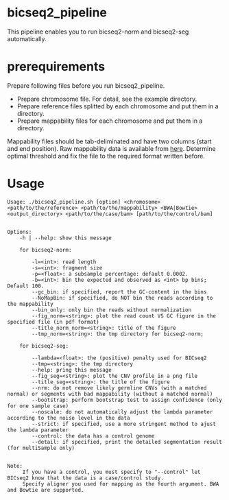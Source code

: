 # bicseq2\_pipeline

This pipeline enables you to run bicseq2-norm and bicseq2-seg automatically.

# prerequirements

Prepare following files before you run bicseq2\_pipeline.
+ Prepare chromosome file. For detail, see the example directory.
+ Prepare reference files splitted by each chromosome and put them in a directory.
+ Prepare mappability files for each chromosome and put them in a directory.

Mappability files should be tab-deliminated and have two columns (start and end position). Raw mappability data is available from [here](https://bismap.hoffmanlab.org/). Determine optimal threshold and fix the file to the required format written before.

# Usage
```
Usage: ./bicseq2_pipeline.sh [option] <chromosome> <path/to/the/reference> <path/to/the/mappability> <BWA|Bowtie> <output_directory> <path/to/the/case/bam> [path/to/the/control/bam]


Options:
	-h | --help: show this message

	for bicseq2-norm:

        -l=<int>: read length
        -s=<int>: fragment size
        -p=<float>: a subsample percentage: default 0.0002.
        -b=<int>: bin the expected and observed as <int> bp bins; Default 100.
        --gc_bin: if specified, report the GC-content in the bins
        --NoMapBin: if specified, do NOT bin the reads according to the mappability
        --bin_only: only bin the reads without normalization
        --fig_norm=<string>: plot the read count VS GC figure in the specified file (in pdf format)
        --title_norm_norm=<string>: title of the figure
        --tmp_norm=<string>: the tmp directory for bicseq2-norm;

	for bicseq2-seg:

        --lambda=<float>: the (positive) penalty used for BICseq2
        --tmp=<string>: the tmp directory
        --help: pring this message
        --fig_seg=<string>: plot the CNV profile in a png file
        --title_seg=<string>: the title of the figure
        --nrm: do not remove likely germline CNVs (with a matched normal) or segments with bad mappability (without a matched normal)
        --bootstrap: perform bootstrap test to assign confidence (only for one sample case)
        --noscale: do not automatically adjust the lambda parameter according to the noise level in the data
        --strict: if specified, use a more stringent method to ajust the lambda parameter
        --control: the data has a control genome
        --detail: if specified, print the detailed segmentation result (for multiSample only)


Note:
	 If you have a control, you must specify to "--control" let BICseq2 know that the data is a case/control study.
	 Specify aligner you used for mapping as the fourth argument. BWA and Bowtie are supported.
```
